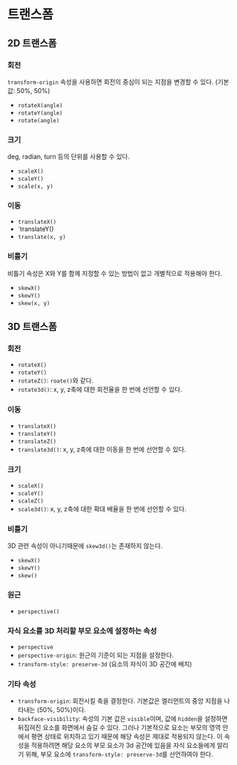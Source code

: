 # 트랜스폼

## 2D 트랜스폼

### 회전

`transform-origin` 속성을 사용하면 회전의 중심이 되는 지점을 변경할 수 있다. (기본값: 50%, 50%)

* `rotateX(angle)`
* `rotateY(angle)`
* `rotate(angle)`

### 크기

deg, radian, turn 등의 단위를 사용할 수 있다.

* `scaleX()`
* `scaleY()`
* `scale(x, y)`

### 이동

* `translateX()`
* `translateY()
* `translate(x, y)`

### 비틀기

비틀기 속성은 X와 Y를 함께 지정할 수 있는 방법이 없고 개별적으로 적용해야 한다.

* `skewX()`
* `skewY()`
* `skew(x, y)`

## 3D 트랜스폼

### 회전

* `rotateX()`
* `rotateY()`
* `rotateZ()`: `roate()`와 같다.
* `rotate3d()`: x, y, z축에 대한 회전율을 한 번에 선언할 수 있다.

### 이동

* `translateX()`
* `translateY()`
* `translateZ()`
* `translate3d()`: x, y, z축에 대한 이동을 한 번에 선언할 수 있다.

### 크기

* `scaleX()`
* `scaleY()`
* `scaleZ()`
* `scale3d()`: x, y, z축에 대한 확대 배율을 한 번에 선언할 수 있다.

### 비틀기

3D 관련 속성이 아니기때문에 `skew3d()`는 존재하지 않는다.

* `skewX()`
* `skewY()`
* `skew()`

### 원근

* `perspective()`

### 자식 요소를 3D 처리할 부모 요소에 설정하는 속성

* `perspective`
* `perspective-origin`: 원근의 기준이 되는 지점을 설정한다.
* `transform-style: preserve-3d` (요소의 자식이 3D 공간에 배치)


### 기타 속성

* `transform-origin`: 회전시킬 축을 결정한다. 기본값은 엘리먼트의 중앙 지점을 나타내는 (50%, 50%)이다.
* `backface-visibility`: 속성의 기본 값은 `visible`이며, 값에 `hidden`을 설정하면 뒤집혀진 요소를 화면에서 숨길 수 있다. 그러나 기본적으로 요소는 부모의 영역 안에서 평면 상태로 위치하고 있기 때문에 해당 속성은 제대로 적용되지 않는다. 이 속성을 적용하려면 해당 요소의 부모 요소가 3d 공간에 있음을 자식 요소들에게 알리기 위해, 부모 요소에 `transform-style: preserve-3d`를 선언하여야 한다.
